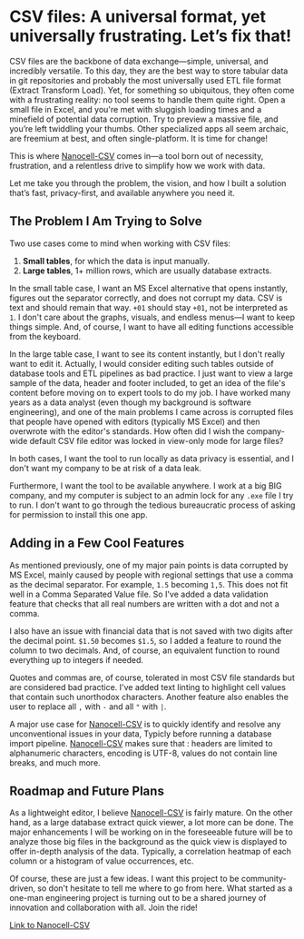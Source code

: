 # CSV files: A universal format, yet universally frustrating. Let’s fix that!


CSV files are the backbone of data exchange—simple, universal, and incredibly versatile. To this day, they are the best way to store tabular data in git repositories and probably the most universally used ETL file format (Extract Transform Load).  Yet, for something so ubiquitous, they often come with a frustrating reality: no tool seems to handle them quite right. Open a small file in Excel, and you're met with sluggish loading times and a minefield of potential data corruption. Try to preview a massive file, and you’re left twiddling your thumbs. Other specialized apps all seem archaic, are freemium at best, and often single-platform. It is time for change!

This is where [Nanocell-CSV](https://www.nanocell-csv.com/) comes in—a tool born out of necessity, frustration, and a relentless drive to simplify how we work with data.

Let me take you through the problem, the vision, and how I built a solution that’s fast, privacy-first, and available anywhere you need it.

## The Problem I Am Trying to Solve

Two use cases come to mind when working with CSV files:

1. **Small tables**, for which the data is input manually.  
2. **Large tables**, 1+ million rows, which are usually database extracts.

In the small table case, I want an MS Excel alternative that opens instantly, figures out the separator correctly, and does not corrupt my data. CSV is text and should remain that way. `+01` should stay `+01`, not be interpreted as `1`. I don't care about the graphs, visuals, and endless menus—I want to keep things simple. And, of course, I want to have all editing functions accessible from the keyboard.

In the large table case, I want to see its content instantly, but I don't really want to edit it. Actually, I would consider editing such tables outside of database tools and ETL pipelines as bad practice. I just want to view a large sample of the data, header and footer included, to get an idea of the file's content before moving on to expert tools to do my job. I have worked many years as a data analyst (even though my background is software engineering), and one of the main problems I came across is corrupted files that people have opened with editors (typically MS Excel) and then overwrote with the editor's standards. How often did I wish the company-wide default CSV file editor was locked in view-only mode for large files?

In both cases, I want the tool to run locally as data privacy is essential, and I don't want my company to be at risk of a data leak. 

Furthermore, I want the tool to be available anywhere. I work at a big BIG company, and my computer is subject to an admin lock for any `.exe` file I try to run. I don't want to go through the tedious bureaucratic process of asking for permission to install this one app.



## Adding in a Few Cool Features

As mentioned previously, one of my major pain points is data corrupted by MS Excel, mainly caused by people with regional settings that use a comma as the decimal separator. For example, `1.5` becoming `1,5`. This does not fit well in a Comma Separated Value file. So I've added a data validation feature that checks that all real numbers are written with a dot and not a comma. 

I also have an issue with financial data that is not saved with two digits after the decimal point. `$1.50` becomes `$1.5`, so I added a feature to round the column to two decimals. And, of course, an equivalent function to round everything up to integers if needed. 

Quotes and commas are, of course, tolerated in most CSV file standards but are considered bad practice. I've added text linting to highlight cell values that contain such unorthodox characters. Another feature also enables the user to replace all `,` with `-` and all `"` with `|`.

A major use case for [Nanocell-CSV](https://www.nanocell-csv.com/) is to quickly identify and resolve any unconventional issues in your data, Typicly before running a database import pipeline. [Nanocell-CSV](https://www.nanocell-csv.com/) makes sure that : headers are limited to alphanumeric characters, encoding is UTF-8, values do not contain line breaks, and much more. 


## Roadmap and Future Plans

As a lightweight editor, I believe [Nanocell-CSV](https://www.nanocell-csv.com/) is fairly mature. On the other hand, as a large database extract quick viewer, a lot more can be done. The major enhancements I will be working on in the foreseeable future will be to analyze those big files in the background as the quick view is displayed to offer in-depth analysis of the data. Typically, a correlation heatmap of each column or a histogram of value occurrences, etc.

Of course, these are just a few ideas. I want this project to be community-driven, so don't hesitate to tell me where to go from here. What started as a one-man engineering project is turning out to be a shared journey of innovation and collaboration with all. Join the ride!

[Link to Nanocell-CSV](https://www.nanocell-csv.com/)
